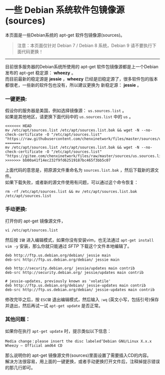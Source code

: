
# 一些 Debian 系统软件包镜像源(sources)

本页面是一些Debian系统的 apt-get 软件包镜像源(sources)。  
> 注意：本页面仅针对 Debian 7 / Debian 8 系统，Debian 9 请不要执行下面代码更换！

----

目前很多服务器的Debian系统所使用的 apt-get 软件包镜像源都是上一个Debian发布的 apt-get 稳定源： **wheezy** 。  
而目前最新的稳定源是 **jessie** ，**wheezy** 已经是旧稳定源了，很多软件包的版本都很老，一些新的软件包也没有，所以建议更换为 新稳定源： **jessie** 。

### 一键更换:
假设你的服务器是美国，例如选择镜像源： `us.sources.list` 。  
如果是其他地区，请更换下面代码中的 `us.sources.list` 中的 `us` 。
```
<<<<<<< HEAD
mv /etc/apt/sources.list /etc/apt/sources.list.bak && wget -N --no-check-certificate -O "/etc/apt/sources.list" "https://raw.githubusercontent.com/chenxinetwork/files/master/sources/us.sources.list"
=======
mv /etc/apt/sources.list /etc/apt/sources.list.bak && wget -N --no-check-certificate -O "/etc/apt/sources.list" "https://gitee.com/chenxinetwork/files/raw/master/sources/us.sources.list"
>>>>>>> bb00a41f14ec232f9fd62519187bc465f3bb5c07
```
上面代码的意思是，把原源文件重命名为 `sources.list.bak` ，然后下载新的源文件。  
如果下载失败，或者新的源文件使用有问题，可以通过这个命令恢复：
```
rm -rf /etc/apt/sources.list && mv /etc/apt/sources.list.bak /etc/apt/sources.list
```

### 手动更换:
打开你的 apt-get 镜像源文件，
```
vi /etc/apt/sources.list
```
然后按 `I键` 进入编辑模式，如果你没有安装vim，也无法通过 `apt-get install vim -y` 安装，那么你就只能通过 *SFTP* 下载这个文件本地编辑了。
```
deb http://ftp.us.debian.org/debian/ jessie main
deb-src http://ftp.us.debian.org/debian/ jessie main
 
deb http://security.debian.org/ jessie/updates main contrib
deb-src http://security.debian.org/ jessie/updates main contrib
 
# jessie-updates, previously known as 'volatile'
deb http://ftp.us.debian.org/debian/ jessie-updates main contrib
deb-src http://ftp.us.debian.org/debian/ jessie-updates main contrib
```
修改完毕之后，按 `ESC键` 退出编辑模式，然后输入 `:wq` (英文小写，包括引号)保存并退出，然后再试一试 `apt-get update` 是否正常。

### 其他问题：

如果你在执行 `apt-get update` 时，提示类似以下信息：
``` 
Media change：please insert the disc labeled‘Debian GNU/Linux X.x.x Wheezy — Official amd64 CD
```
那么说明你的 apt-get 镜像源文件(sources)里面设置了需要插入CD的内容。  
解决方法很容易，用上面的一键更换，或者手动更换打开文件后，注释掉提示错误的那几行即可。
